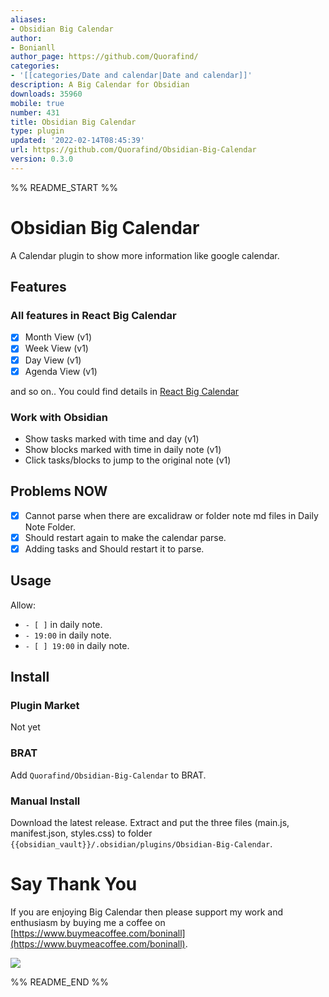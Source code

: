 ```yaml
---
aliases:
- Obsidian Big Calendar
author:
- Bonianll
author_page: https://github.com/Quorafind/
categories:
- '[[categories/Date and calendar|Date and calendar]]'
description: A Big Calendar for Obsidian
downloads: 35960
mobile: true
number: 431
title: Obsidian Big Calendar
type: plugin
updated: '2022-02-14T08:45:39'
url: https://github.com/Quorafind/Obsidian-Big-Calendar
version: 0.3.0
---
```


%% README_START %%

# Obsidian Big Calendar

A Calendar plugin to show more information like google calendar.

## Features

### All features in React Big Calendar

- [x] Month View (v1)
- [x] Week View  (v1)
- [x] Day View (v1)
- [x] Agenda View  (v1)

and so on.. You could find details in [React Big Calendar](https://github.com/jquense/react-big-calendar)

### Work with Obsidian

- Show tasks marked with time and day  (v1)
- Show blocks marked with time in daily note  (v1)
- Click tasks/blocks to jump to the original note (v1)

## Problems NOW

- [x] Cannot parse when there are excalidraw or folder note md files in Daily Note Folder.
- [x] Should restart again to make the calendar parse.
- [x] Adding tasks and Should restart it to parse.

## Usage

Allow:

- `- [ ]` in daily note.
- `- 19:00` in daily note.
- `- [ ] 19:00` in daily note.

## Install

### Plugin Market

Not yet

### BRAT

Add `Quorafind/Obsidian-Big-Calendar` to BRAT.

### Manual Install

Download the latest release. Extract and put the three files (main.js, manifest.json, styles.css) to folder `{{obsidian_vault}}/.obsidian/plugins/Obsidian-Big-Calendar`.

# Say Thank You

If you are enjoying Big Calendar then please support my work and enthusiasm by buying me a coffee on [https://www.buymeacoffee.com/boninall](https://www.buymeacoffee.com/boninall).

<a href="https://www.buymeacoffee.com/boninall"><img src="https://img.buymeacoffee.com/button-api/?text=Buy me a coffee&emoji=&slug=boninall&button_colour=6495ED&font_colour=ffffff&font_family=Lato&outline_colour=000000&coffee_colour=FFDD00"></a>



%% README_END %%